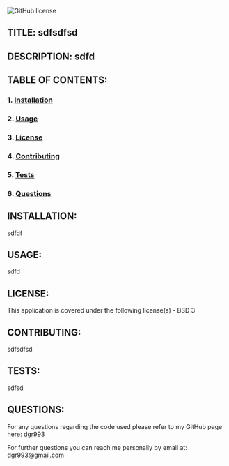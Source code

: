 
![GitHub license](https://img.shields.io/badge/license-BSD%203-blue.svg)
## TITLE: sdfsdfsd


## DESCRIPTION: sdfd

## TABLE OF CONTENTS: 
### 1. [Installation](#Installation) 
### 2. [Usage](#Usage) 
### 3. [License](#License) 
### 4. [Contributing](#Contributing) 
### 5. [Tests](#Tests)
### 6. [Questions](#Questions) 

## INSTALLATION:
sdfdf

## USAGE:
sdfd

## LICENSE:
This application is covered under the following license(s) - BSD 3

## CONTRIBUTING:
sdfsdfsd

## TESTS:
sdfsd

## QUESTIONS:
For any questions regarding the code used please refer to my GitHub page here: [dgr993](https://github.com/dgr993)

For further questions you can reach me personally by email at: dgr993@gmail.com
     